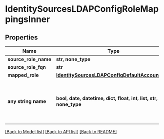 # IdentitySourcesLDAPConfigRoleMappingsInner


## Properties
Name | Type | Description | Notes
------------ | ------------- | ------------- | -------------
**source_role_name** | **str, none_type** |  | [optional] 
**source_role_fqn** | **str** |  | [optional] 
**mapped_role** | [**IdentitySourcesLDAPConfigDefaultAccountRole**](IdentitySourcesLDAPConfigDefaultAccountRole.md) |  | [optional] 
**any string name** | **bool, date, datetime, dict, float, int, list, str, none_type** | any string name can be used but the value must be the correct type | [optional]

[[Back to Model list]](../README.md#documentation-for-models) [[Back to API list]](../README.md#documentation-for-api-endpoints) [[Back to README]](../README.md)


